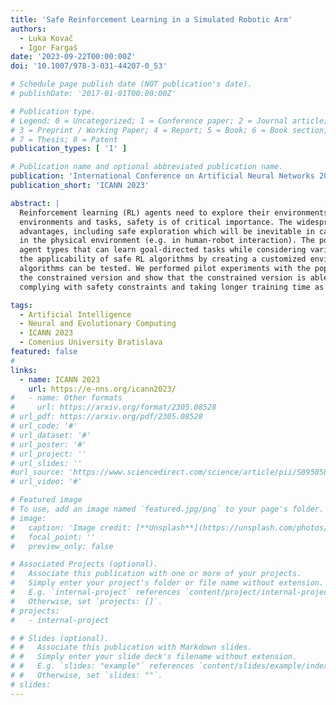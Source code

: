 ```yaml
---
title: 'Safe Reinforcement Learning in a Simulated Robotic Arm'
authors:
  - Luka Kovač
  - Igor Fargaš
date: '2023-09-22T00:00:00Z'
doi: '10.1007/978-3-031-44207-0_53'

# Schedule page publish date (NOT publication's date).
# publishDate: '2017-01-01T00:00:00Z'

# Publication type.
# Legend: 0 = Uncategorized; 1 = Conference paper; 2 = Journal article;
# 3 = Preprint / Working Paper; 4 = Report; 5 = Book; 6 = Book section;
# 7 = Thesis; 8 = Patent
publication_types: [ '1' ]

# Publication name and optional abbreviated publication name.
publication: 'International Conference on Artificial Neural Networks 2023'
publication_short: 'ICANN 2023'

abstract: |
  Reinforcement learning (RL) agents need to explore their environments in order to learn optimal policies. In many
  environments and tasks, safety is of critical importance. The widespread use of simulators offers a number of
  advantages, including safe exploration which will be inevitable in cases when RL systems need to be trained directly
  in the physical environment (e.g. in human-robot interaction). The popular Safety Gym library offers three mobile
  agent types that can learn goal-directed tasks while considering various safety constraints. In this paper, we extend
  the applicability of safe RL algorithms by creating a customized environment with Panda robotic arm where Safety Gym
  algorithms can be tested. We performed pilot experiments with the popular PPO algorithm comparing the baseline with
  the constrained version and show that the constrained version is able to learn the equally good policy while better
  complying with safety constraints and taking longer training time as expected.

tags:
  - Artificial Intelligence
  - Neural and Evolutionary Computing
  - ICANN 2023
  - Comenius University Bratislava
featured: false
#
links:
  - name: ICANN 2023
    url: https://e-nns.org/icann2023/
#   - name: Other formats
#     url: https://arxiv.org/format/2305.08528
# url_pdf: https://arxiv.org/pdf/2305.08528
# url_code: '#'
# url_dataset: '#'
# url_poster: '#'
# url_project: ''
# url_slides: ''
#url_source: 'https://www.sciencedirect.com/science/article/pii/S0950584923002240'
# url_video: '#'

# Featured image
# To use, add an image named `featured.jpg/png` to your page's folder.
# image:
#   caption: 'Image credit: [**Unsplash**](https://unsplash.com/photos/s9CC2SKySJM)'
#   focal_point: ''
#   preview_only: false

# Associated Projects (optional).
#   Associate this publication with one or more of your projects.
#   Simply enter your project's folder or file name without extension.
#   E.g. `internal-project` references `content/project/internal-project/index.md`.
#   Otherwise, set `projects: []`.
# projects:
#   - internal-project

# # Slides (optional).
# #   Associate this publication with Markdown slides.
# #   Simply enter your slide deck's filename without extension.
# #   E.g. `slides: "example"` references `content/slides/example/index.md`.
# #   Otherwise, set `slides: ""`.
# slides:
---
```

